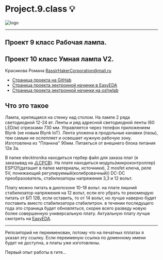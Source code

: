 # Project.9.class :bulb:
![logo](https://deps.ua/images/catalog/categories/telecommunication-equipment/1644/4.jpg)
___
## Проект 9 класс Рабочая лампа.
## Проект 10 класс Умная лампа V2.
Красикова Романа RassirHakerCorporation@mail.ru 
+ [Страница проекта на GitHab](https://github.com/Roman-Ivanitch/Project.9.class) 
+ [Страница проекта эектронной начинки в EasyEDA](https://easyeda.com/RassirHaker/10-class)
+ [Страница проекта эектронной начинки на oshwlab](https://oshwlab.com/RassirHaker/10-class)
## Что это такое
Лампа, крепящаяся на стенку над столом. На лампе 2 ряда светодиодной 12-24 вт. Ленты и ряд адресной светодиодной ленты (60 LED/м) отрезками 730 мм. 
Управляется через телефон приложением Blynk (не новым  Blynk IoT). Лента уложена в продольные  канавки (пазы), 
тем самым не ослепляет и освешает нужную рабочую зону. Изготовлена из "Планкна" 90мм. Питаеться от внешнего блока питания 12в 3а.

В папке elecktronika находиться гербер файл для заказа плат (я заказывад на [JLCPCB](https://jlcpcb.com/)). 
На плате находиться модуль(микроконтроллер) ESP12f(даташит в папке материалы, источники),
2 mosfet ключа, реле 5V, понижающий регулируемый(колибровачный)) DC-DC преобразователь, стабилизаторы напряжения  3,3 и 12 вольт.

Плату можно питать в диопозоне 10-18 вольт. на плате лишний стабилизатор напряжения на 12 вольт, если его убрать то рекомендую питать от БП 12В, если оставить, то от 14 вольт, но лучше наверно будет поставить вместо стабилизатора стабилитрон. в течении последущего года это страница будет обновляться, скорее всего разведу новую более совершенную универсальную плату. Актуальную плату лучше смотреть на [EasyEDA](https://easyeda.com/RassirHaker/10-class). 
___
Репозиторий не переименован, потому что на печатных пплатах я указал эту ссылку. Если переименую ссылка по доменному имени будет не доступна, а платы уже изготовлены. 

Первый опыт работы в гите...
